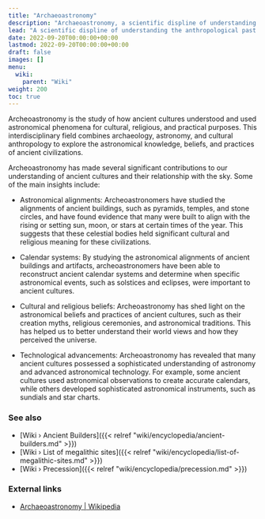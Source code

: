 ```yaml
---
title: "Archaeoastronomy"
description: "Archaeoastronomy, a scientific displine of understanding the anthropological past through the lense of astronomy and how the heritage of past cultures had been codified with astronomical observations. More specifically, the discipline is representative of an important body of research that is unveiling the extends to which knowledge and transmission thereof has been ever since the beginning of civilization making."
lead: "A scientific displine of understanding the anthropological past through the lense of astronomy and how the heritage of past cultures had been codified with astronomical observations. More specifically, the discipline is representative of an important body of research that is unveiling the extends to which knowledge and transmission thereof has been ever since the beginning of civilization making."
date: 2022-09-20T00:00:00+00:00
lastmod: 2022-09-20T00:00:00+00:00
draft: false
images: []
menu:
  wiki:
    parent: "Wiki"
weight: 200
toc: true
---
```


Archeoastronomy is the study of how ancient cultures understood and used astronomical phenomena for cultural, religious, and practical purposes. This interdisciplinary field combines archaeology, astronomy, and cultural anthropology to explore the astronomical knowledge, beliefs, and practices of ancient civilizations.

Archeoastronomy has made several significant contributions to our understanding of ancient cultures and their relationship with the sky. Some of the main insights include:

- Astronomical alignments: Archeoastronomers have studied the alignments of ancient buildings, such as pyramids, temples, and stone circles, and have found evidence that many were built to align with the rising or setting sun, moon, or stars at certain times of the year. This suggests that these celestial bodies held significant cultural and religious meaning for these civilizations.

- Calendar systems: By studying the astronomical alignments of ancient buildings and artifacts, archeoastronomers have been able to reconstruct ancient calendar systems and determine when specific astronomical events, such as solstices and eclipses, were important to ancient cultures.

- Cultural and religious beliefs: Archeoastronomy has shed light on the astronomical beliefs and practices of ancient cultures, such as their creation myths, religious ceremonies, and astronomical traditions. This has helped us to better understand their world views and how they perceived the universe.

- Technological advancements: Archeoastronomy has revealed that many ancient cultures possessed a sophisticated understanding of astronomy and advanced astronomical technology. For example, some ancient cultures used astronomical observations to create accurate calendars, while others developed sophisticated astronomical instruments, such as sundials and star charts.

### See also

- [Wiki › Ancient Builders]({{< relref "wiki/encyclopedia/ancient-builders.md" >}})
- [Wiki › List of megalithic sites]({{< relref "wiki/encyclopedia/list-of-megalithic-sites.md" >}})
- [Wiki › Precession]({{< relref "wiki/encyclopedia/precession.md" >}})

### External links

- [Archaeoastronomy | Wikipedia](https://en.wikipedia.org/wiki/Archaeoastronomy)
